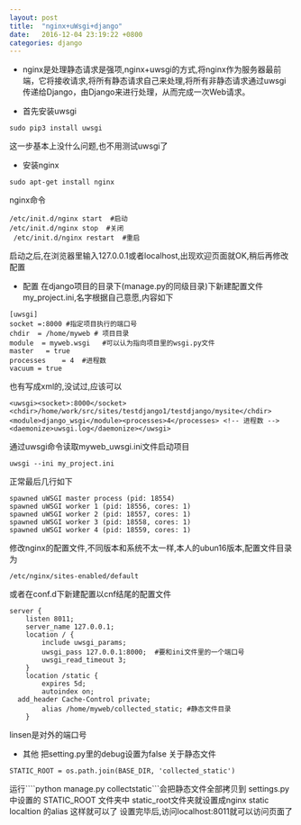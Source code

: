 ```yaml
---
layout: post
title:  "nginx+uWsgi+django"
date:   2016-12-04 23:19:22 +0800
categories: django
---
```


- nginx是处理静态请求是强项,nginx+uwsgi的方式,将nginx作为服务器最前端，它将接收请求,将所有静态请求自己来处理,将所有非静态请求通过uwsgi传递给Django，由Django来进行处理，从而完成一次Web请求。

- 首先安装uwsgi
```
sudo pip3 install uwsgi
```
这一步基本上没什么问题,也不用测试uwsgi了

- 安装nginx
```
sudo apt-get install nginx
```
nginx命令
```
/etc/init.d/nginx start  #启动
/etc/init.d/nginx stop  #关闭
 /etc/init.d/nginx restart  #重启
```
启动之后,在浏览器里输入127.0.0.1或者localhost,出现欢迎页面就OK,稍后再修改配置

- 配置
在django项目的目录下(manage.py的同级目录)下新建配置文件my_project.ini,名字根据自己意愿,内容如下
```
[uwsgi]
socket =:8000 #指定项目执行的端口号
chdir  = /home/myweb # 项目目录
module  = myweb.wsgi   #可以认为指向项目里的wsgi.py文件
master   = true
processes    = 4  #进程数
vacuum = true
```
也有写成xml的,没试过,应该可以
```
<uwsgi><socket>:8000</socket><chdir>/home/work/src/sites/testdjango1/testdjango/mysite</chdir><module>django_wsgi</module><processes>4</processes> <!-- 进程数 --><daemonize>uwsgi.log</daemonize></uwsgi>
```
通过uwsgi命令读取myweb_uwsgi.ini文件启动项目
```
uwsgi --ini my_project.ini
```
正常最后几行如下
```
spawned uWSGI master process (pid: 18554)
spawned uWSGI worker 1 (pid: 18556, cores: 1)
spawned uWSGI worker 2 (pid: 18557, cores: 1)
spawned uWSGI worker 3 (pid: 18558, cores: 1)
spawned uWSGI worker 4 (pid: 18559, cores: 1)
```
修改nginx的配置文件,不同版本和系统不太一样,本人的ubun16版本,配置文件目录为
```
/etc/nginx/sites-enabled/default
```
或者在conf.d下新建配置以cnf结尾的配置文件
```
server {
	listen 8011;
	server_name 127.0.0.1;
	location / {
		include uwsgi_params;
		uwsgi_pass 127.0.0.1:8000;  #要和ini文件里的一个端口号
		uwsgi_read_timeout 3;
	}
	location /static {
		expires 5d;
		autoindex on;
  add_header Cache-Control private;
		alias /home/myweb/collected_static; #静态文件目录
	}
```
linsen是对外的端口号
- 其他
把setting.py里的debug设置为false
关于静态文件
```
STATIC_ROOT = os.path.join(BASE_DIR, 'collected_static')
```
运行````python manage.py collectstatic```会把静态文件全部拷贝到 settings.py 中设置的 STATIC_ROOT 文件夹中
static_root文件夹就设置成nginx static localtion 的alias
这样就可以了
设置完毕后,访问localhost:8011就可以访问页面了
